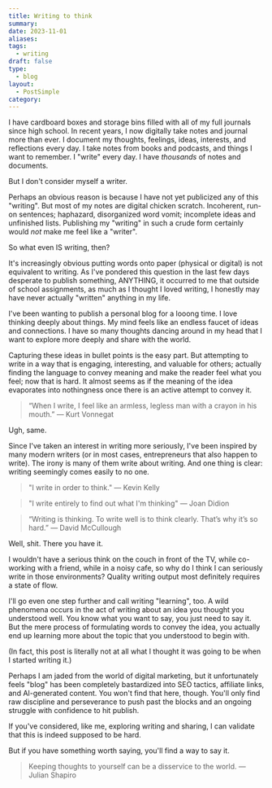 ```yaml
---
title: Writing to think
summary: 
date: 2023-11-01
aliases: 
tags:
  - writing
draft: false
type:
  - blog
layout:
  - PostSimple
category:
---
```


I have cardboard boxes and storage bins filled with all of my full journals since high school. In recent years, I now digitally take notes and journal more than ever. I document my thoughts, feelings, ideas, interests, and reflections every day. I take notes from books and podcasts, and things I want to remember. I "write" every day. I have *thousands* of notes and documents. 

But I don't consider myself a writer. 

Perhaps an obvious reason is because I have not yet publicized any of this "writing". But most of my notes are digital chicken scratch. Incoherent, run-on sentences; haphazard, disorganized word vomit; incomplete ideas and unfinished lists. Publishing my "writing" in such a crude form certainly would *not* make me feel like a "writer".

So what even IS writing, then? 

It's increasingly obvious putting words onto paper (physical or digital) is not equivalent to writing. As I've pondered this question in the last few days desperate to publish something, ANYTHING, it occurred to me that outside of school assignments, as much as I thought I loved writing, I honestly may have never actually "written" anything in my life.

I've been wanting to publish a personal blog for a looong time. I love thinking deeply about things. My mind feels like an endless faucet of ideas and connections. I have so many thoughts dancing around in my head that I want to explore more deeply and share with the world. 

Capturing these ideas in bullet points is the easy part. But attempting to write in a way that is engaging, interesting, and valuable for others; actually finding the language to convey meaning and make the reader feel what you feel; now that is hard. It almost seems as if the meaning of the idea evaporates into nothingness once there is an active attempt to convey it. 

> “When I write, I feel like an armless, legless man with a crayon in his mouth.” — Kurt Vonnegat 

Ugh, same. 

Since I've taken an interest in writing more seriously, I've been inspired by many modern writers (or in most cases, entrepreneurs that also happen to write). The irony is many of them write about writing. And one thing is clear: writing seemingly comes easily to no one. 


> "I write in order to think." — Kevin Kelly

> "I write entirely to find out what I'm thinking" — Joan Didion

> “Writing is thinking. To write well is to think clearly. That’s why it’s so hard.”  ― David McCullough


Well, shit. There you have it. 

I wouldn't have a serious think on the couch in front of the TV, while co-working with a friend, while in a noisy cafe, so why do I think I can seriously write in those environments? Quality writing output most definitely requires a state of flow. 

I'll go even one step further and call writing "learning", too. A wild phenomena occurs in the act of writing about an idea you thought you understood well. You know what you want to say, you just need to say it. But the mere process of formulating words to convey the idea, you actually end up learning more about the topic that you understood to begin with. 

(In fact, this post is literally not at all what I thought it was going to be when I started writing it.)

Perhaps I am jaded from the world of digital marketing, but it unfortunately feels "blog" has been completely bastardized into SEO tactics, affiliate links, and AI-generated content. You won't find that here, though. You'll only find raw discipline and perseverance to push past the blocks and an ongoing struggle with confidence to hit publish. 

If you've considered, like me, exploring writing and sharing, I can validate that this is indeed supposed to be hard. 

But if you have something worth saying, you'll find a way to say it. 

> Keeping thoughts to yourself can be a disservice to the world. — Julian Shapiro
